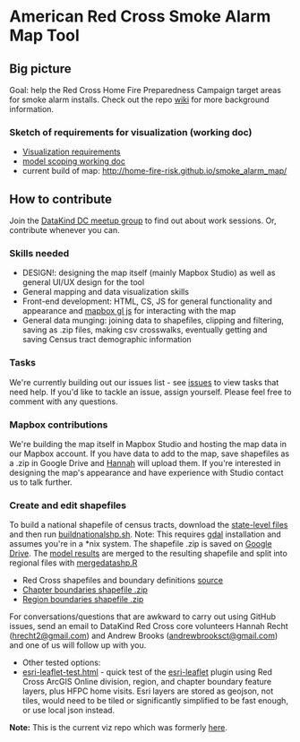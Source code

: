# American Red Cross Smoke Alarm Map Tool

## Big picture
Goal: help the Red Cross Home Fire Preparedness Campaign target areas for smoke alarm installs. Check out the repo [wiki](https://github.com/home-fire-risk/smoke_alarm_map/wiki) for more background information.
### Sketch of requirements for visualization (working doc)
* [Visualization requirements](https://docs.google.com/document/d/1K8WiLrH4ex72GTG7o_q8MVZE2zGCPyv8voxk1IVYZ2U)
* [model scoping working doc](https://docs.google.com/document/d/1oJN-QwLVqFHOvrRNtW2KEAkNZ-PuFiqTwa8y3iXx1Sg/edit)
* current build of map: http://home-fire-risk.github.io/smoke_alarm_map/  

## How to contribute
Join the [DataKind DC meetup group](http://www.meetup.com/DataKind-DC/) to find out about work sessions. Or, contribute whenever you can.
### Skills needed
* DESIGN!: designing the map itself (mainly Mapbox Studio) as well as general UI/UX design for the tool
* General mapping and data visualization skills 
* Front-end development: HTML, CS, JS for general functionality and appearance and [mapbox gl js](https://www.mapbox.com/mapbox-gl-js/api/) for interacting with the map
* General data munging: joining data to shapefiles, clipping and filtering, saving as .zip files, making csv crosswalks, eventually getting and saving Census tract demographic information

### Tasks
We're currently building out our issues list - see [issues](https://github.com/home-fire-risk/smoke_alarm_map/issues) to view tasks that need help. If you'd like to tackle an issue, assign yourself. Please feel free to comment with any questions.
### Mapbox contributions
We're building the map itself in Mapbox Studio and hosting the map data in our Mapbox account. If you have data to add to the map, save shapefiles as a .zip in Google Drive and [Hannah](https://github.com/hrecht) will upload them. If you're interested in designing the map's appearance and have experience with Studio contact us to talk further.
 
### Create and edit shapefiles
To build a national shapefile of census tracts, download the [state-level files](ftp://ftp2.census.gov/geo/tiger/TIGER2013/TRACT/) and then run [buildnationalshp.sh](scripts/buildnationalshp.sh). Note: This requires [gdal](http://www.gdal.org/index.html) installation and assumes you're in a *nix system. The shapefile .zip is saved on [Google Drive](https://drive.google.com/folderview?id=0B9WCc5VMDAquajlzSG5QcW5DcDg&usp=drive_web&tid=0Bxt-Sxy6HRaxZzhyeFRkUVRvckE). The [model results](https://github.com/home-fire-risk/smoke_alarm_models/blob/master/aggregate_risk/data/risk_tract.csv) are merged to the resulting shapefile and split into regional files with [mergedatashp.R](scripts/mergedatashp.R)
* Red Cross shapefiles and boundary definitions [source](http://maps.redcross.org/website/Services/ARC_Services.html)
 * [Chapter boundaries shapefile .zip](http://maps.redcross.org/website/Services/Data/RC_All.zip)
 * [Region boundaries shapefile .zip](http://maps.redcross.org/website/Services/Data/RC_All_REG.zip)

For conversations/questions that are awkward to carry out using GitHub issues, send an email to DataKind Red Cross core volunteers Hannah Recht (hrecht2@gmail.com) and Andrew Brooks (andrewbrooksct@gmail.com) and one of us will follow up with you.

* Other tested options:
 * [esri-leaflet-test.html](esri-leaflet-test.html) - quick test of the [esri-leaflet](https://github.com/Esri/esri-leaflet) plugin using Red Cross ArcGIS Online division, region, and chapter boundary feature layers, plus HFPC home visits. Esri layers are stored as geojson, not tiles, would need to be tiled or significantly simplified to be fast enough, or use local json instead.

**Note:** This is the current viz repo which was formerly [here](https://github.com/brooksandrew/arc_smoke_alarm).
